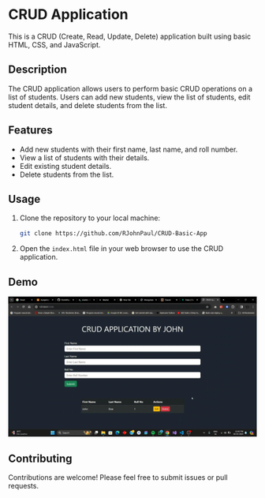 # CRUD Application

This is a CRUD (Create, Read, Update, Delete) application built using basic HTML, CSS, and JavaScript.

## Description

The CRUD application allows users to perform basic CRUD operations on a list of students. Users can add new students, view the list of students, edit student details, and delete students from the list.

## Features

- Add new students with their first name, last name, and roll number.
- View a list of students with their details.
- Edit existing student details.
- Delete students from the list.

## Usage

1. Clone the repository to your local machine:

   ```bash
   git clone https://github.com/RJohnPaul/CRUD-Basic-App
   ```

2. Open the `index.html` file in your web browser to use the CRUD application.

## Demo

 ![](https://github.com/RJohnPaul/CRUD-Basic-App/blob/main/Demo.gif)

## Contributing

Contributions are welcome! Please feel free to submit issues or pull requests.
